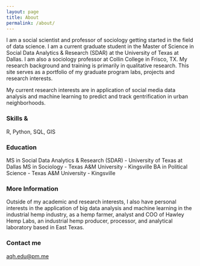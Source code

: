 ```yaml
---
layout: page
title: About
permalink: /about/
---
```


I am a social scientist and professor of sociology getting started in the field of data science. I am a current graduate student in the Master of Science in Social Data Analytics & Research (SDAR) at the University of Texas at Dallas. I am also a sociology professor at Collin College in Frisco, TX. My research background and training is primarily in qualitative research. This site serves as a portfolio of my graduate program labs, projects and research interests.

My current research interests are in application of social media data analysis and machine learning to predict and track gentrification in urban neighborhoods.

### Skills & 

R, Python, SQL, GIS

### Education

MS in Social Data Analytics & Research (SDAR) - University of Texas at Dallas
MS in Sociology - Texas A&M University - Kingsville
BA in Political Science - Texas A&M University - Kingsville

### More Information

Outside of my academic and research interests, I also have personal interests in the application of big data analysis and machine learning in the industrial hemp industry, as a hemp farmer, analyst and COO of Hawley Hemp Labs, an industrial hemp producer, processor, and analytical laboratory based in East Texas.

### Contact me

[aqh.edu@pm.me](mailto:aqh.edu@pm.me)
